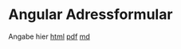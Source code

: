 # Angular Adressformular

Angabe hier [html](https://maximiliankraft.github.io/Assignments/5XBGM/AngularAdressservice/README.html) [pdf](https://maximiliankraft.github.io/Assignments/5XBGM/AngularAdressservice/README.pdf) [md](https://maximiliankraft.github.io/Assignments/5XBGM/AngularAdressservice/README.md)